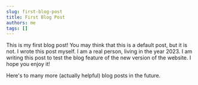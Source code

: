 ```yaml
---
slug: first-blog-post
title: First Blog Post
authors: me
tags: []
---
```


This is my first blog post! You may think that this is a default post, but it is not. I wrote this post myself. I am a real person, living in the year 2023. I am writing this post to test the blog feature of the new version of the website. I hope you enjoy it!

Here's to many more (actually helpful) blog posts in the future.